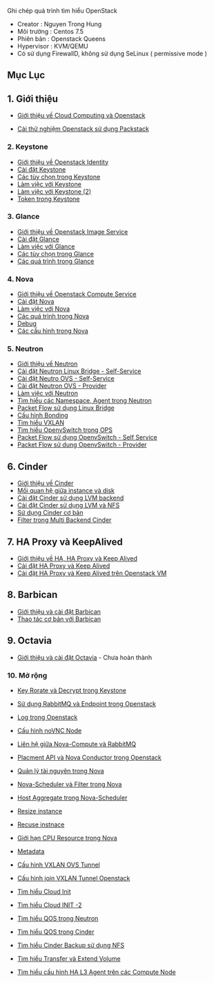 

Ghi chép quá trình tìm hiểu OpenStack
- Creator : Nguyen Trong Hung
- Môi trường : Centos 7.5
- Phiên bản : Openstack Queens
- Hypervisor : KVM/QEMU
- Có sử dụng FirewallD, không sử dụng SeLinux (   permissive mode ) 

## Mục Lục

## 1. Giới thiệu

- [Giới thiệu về Cloud Computing và Openstack](https://github.com/nguyenhungsync/Report-Intern-Meditech/blob/master/Openstack/1.%20Intro%20Cloud%20Computing.md)

- [Cài thử nghiệm Openstack sử dụng Packstack](https://github.com/nguyenhungsync/Report-Intern-Meditech/blob/master/Openstack/2.install-pack-stack.md)
### 2. Keystone

- [Giới thiệu về  Openstack  Identity](https://github.com/nguyenhungsync/Report-Intern-Meditech/blob/master/Openstack/Keystone/1.%20Introduction-Keystone.md)
- [Cài đặt Keystone ](https://github.com/nguyenhungsync/Openstack_Research/blob/master/Keystone/2.Install-Keystone.md)
- [Các tùy chọn trong Keystone](https://github.com/nguyenhungsync/Report-Intern-Meditech/blob/master/Openstack/Keystone/4.%20Config-Keystone.md)
- [Làm việc với Keystone](https://github.com/nguyenhungsync/Report-Intern-Meditech/blob/master/Openstack/Keystone/5.%20Keystone-Openstack-CLI.md)
- [Làm việc với Keystone (2) ]( https://github.com/nguyenhungsync/Report-Intern-Meditech/blob/master/Openstack/Keystone/6.%20Keystone-CURL.md)
- [Token trong Keystone](https://github.com/nguyenhungsync/Report-Intern-Meditech/blob/master/Openstack/Keystone/7.%20Token-Keystone.md)

### 3. Glance

- [Giới thiệu về Openstack Image Service](https://github.com/nguyenhungsync/Report-Intern-Meditech/blob/master/Openstack/Glance/1.%20Introduction-Glance.md)
- [Cài đặt Glance](https://github.com/nguyenhungsync/Report-Intern-Meditech/blob/master/Openstack/Glance/2.%20Install%20Glance.md)
- [Làm việc với Glance](https://github.com/nguyenhungsync/Report-Intern-Meditech/blob/master/Openstack/Glance/3.%20Openstack-Glance-%26-CURL.md)
- [Các tùy chọn trong Glance](https://github.com/nguyenhungsync/Report-Intern-Meditech/blob/master/Openstack/Glance/4.%20Config.md)
- [Các quá trình trong Glance](https://github.com/nguyenhungsync/Report-Intern-Meditech/blob/master/Openstack/Glance/5.%20Glance-Advanced.md)

### 4. Nova

- [Giới thiệu về Openstack Compute Service](https://github.com/nguyenhungsync/Report-Intern-Meditech/blob/master/Openstack/Nova/1.Introduction-nova.md)
- [Cài đặt Nova](https://github.com/nguyenhungsync/Report-Intern-Meditech/blob/master/Openstack/Nova/2.%20Install-nova.md)
- [Làm việc với Nova](https://github.com/nguyenhungsync/Report-Intern-Meditech/blob/master/Openstack/Nova/3.Nova-Client%26Curl.md)
- [Các quá trình trong Nova](https://github.com/nguyenhungsync/Report-Intern-Meditech/blob/master/Openstack/Nova/4.%20Nova-Instance-Work-flow.md)
- [Debug](https://github.com/nguyenhungsync/Report-Intern-Meditech/blob/master/Openstack/Nova/5.%20Debug.md)
- [Các cấu hình trong Nova](https://github.com/nguyenhungsync/Openstack_Research/blob/master/Nova/6.%20Config-section.md)
### 5. Neutron

- [Giới thiệu về Neutron](https://github.com/nguyenhungsync/Report-Intern-Meditech/blob/master/Openstack/Neutron/1.%20Introduction-neutron.md)
- [Cài đặt Neutron Linux Bridge - Self-Service](https://github.com/nguyenhungsync/Report-Intern-Meditech/blob/master/Openstack/Neutron/2.%20Install%20Neutron%20Linux%20Bridge.md)
- [Cài đặt Neutro OVS - Self-Service](https://github.com/nguyenhungsync/Report-Intern-Meditech/blob/master/Openstack/Neutron/2.1%20.%20OVS-Self-Services.md)
- [Cài đặt Neutron OVS - Provider](https://github.com/nguyenhungsync/Report-Intern-Meditech/blob/master/Openstack/Neutron/2.2.%20OVS%20Self-Service-%26-Provider.md)
- [Làm việc với Neutron ](https://github.com/nguyenhungsync/Report-Intern-Meditech/blob/master/Openstack/Neutron/3.%20Neutron-CLI.md)
- [Tìm hiểu các Namespace, Agent trong Neutron](https://github.com/nguyenhungsync/Report-Intern-Meditech/blob/master/Openstack/Neutron/4.%20Neutron-Namespace-Agent.md)
- [Packet Flow sử dụng Linux Bridge](https://github.com/nguyenhungsync/Report-Intern-Meditech/blob/master/Openstack/Neutron/5.%20%20Packet-Walkthrough-Linux-Bridge.md)
- [Cấu hình Bonding](https://github.com/nguyenhungsync/Report-Intern-Meditech/blob/master/Openstack/Neutron/6.%20Bonding.md)
- [Tìm hiểu VXLAN](https://github.com/nguyenhungsync/Report-Intern-Meditech/blob/master/Openstack/Neutron/7.%20VXLAN.md)
- [Tìm hiểu OpenvSwitch trong OPS](https://github.com/nguyenhungsync/Report-Intern-Meditech/blob/master/Openstack/Neutron/8.%20OVS.md)
- [Packet Flow sử dụng OpenvSwitch - Self Service ](https://github.com/nguyenhungsync/Openstack_Research/blob/master/Neutron/9.%20OPS-Packet-Self-Service.md)
- [Packet Flow sử dung OpenvSwitch - Provider ](https://github.com/nguyenhungsync/Openstack_Research/blob/master/Neutron/10.%20OPS-Packet-Provider.md)

## 6. Cinder

- [Giới thiệu về Cinder](https://github.com/nguyenhungsync/Openstack_Research/blob/master/Cinder/1.%20Introduction-cinder.md)
- [Mối quan hệ giữa instance và disk ](https://github.com/nguyenhungsync/Openstack_Research/blob/master/Cinder/2.%20Cinder-Disk-Work-Flow.md)
- [Cài đặt Cinder sử dụng LVM backend](https://github.com/nguyenhungsync/Openstack_Research/blob/master/Cinder/3.%20Install-Cinder-LVM.md)
- [Cài đặt Cinder sử dụng LVM và NFS](https://github.com/nguyenhungsync/Openstack_Research/blob/master/Cinder/5.%20Install-Multi-Backend.md)
- [Sử dụng Cinder cơ bản](https://github.com/nguyenhungsync/Openstack_Research/blob/master/Cinder/4.%20Basic-Command.md)
- [Filter trong Multi Backend Cinder](https://github.com/nguyenhungsync/Openstack_Research/blob/master/Cinder/6.%20Filtering-Multi-Backend.md)

## 7. HA Proxy và KeepAlived

- [Giới thiệu về HA, HA Proxy và Keep Alived](https://github.com/nguyenhungsync/Openstack_Research/blob/master/High-availability/1.HA-Proxy---KeepAlive/1.Intro.md)
- [Cài đặt HA Proxy và Keep Alived](https://github.com/nguyenhungsync/Openstack_Research/blob/master/High-availability/1.HA-Proxy---KeepAlive/2.%20Setup-HA-Proxy-%26%26-KeepAlive.md)
- [Cài đặt HA Proxy và Keep Alived trên Openstack VM](https://github.com/nguyenhungsync/Openstack_Research/blob/master/High-availability/1.HA-Proxy---KeepAlive/3.HA-Proxy-OPS.md)

## 8. Barbican

- [Giới thiệu và cài đặt Barbican ](https://github.com/nguyenhungsync/Openstack_Research/blob/master/Barbican/1.%20Intro-Setup.md)
- [Thao tác cơ bản với Barbican](https://github.com/nguyenhungsync/Openstack_Research/blob/master/Barbican/1.%20Intro-Setup.md)

## 9. Octavia

- [Giới thiệu và cài đặt Octavia](https://github.com/nguyenhungsync/Openstack_Research/tree/master/High-availability/2.%20Octavia) - Chưa hoàn thành

### 10. Mở rộng

- [Key Rorate và Decrypt trong Keystone](https://github.com/nguyenhungsync/Report-Intern-Meditech/blob/master/Openstack/Advance/1.%20Key-Rotate-%26-Decrypt.md)
- [Sử dụng RabbitMQ và Endpoint trong Openstack](https://github.com/nguyenhungsync/Report-Intern-Meditech/blob/master/Openstack/Advance/2.RabbitMQ-%26-API-Endpoint.md)
- [Log trong Openstack](https://github.com/nguyenhungsync/Report-Intern-Meditech/blob/master/Openstack/Advance/3.%20Log.md)
- [Cấu hình noVNC Node](https://github.com/nguyenhungsync/Report-Intern-Meditech/blob/master/Openstack/Advance/4.%20Setup-noVNC.md)
- [Liên hệ giữa Nova-Compute và RabbitMQ](https://github.com/nguyenhungsync/Report-Intern-Meditech/blob/master/Openstack/Advance/5.%20Nova-Compute-Serice-%26-RabbitMQ.md)
- [Placment API và Nova Conductor trong Openstack](https://github.com/nguyenhungsync/Report-Intern-Meditech/blob/master/Openstack/Advance/6.%20Placement-API-%26-Nova-Conductor.md)
- [Quản lý tài nguyên trong Nova](https://github.com/nguyenhungsync/Report-Intern-Meditech/blob/master/Openstack/Advance/7.1.%20%20Resource-Management-OPS.md)
- [Nova-Scheduler và Filter trong Nova](https://github.com/nguyenhungsync/Report-Intern-Meditech/blob/master/Openstack/Advance/7.2%20.%20Nova-Scheduler-%26-Host-Aggreaggregate.md)
- [Host Aggregate trong Nova-Scheduler](https://github.com/nguyenhungsync/Report-Intern-Meditech/blob/master/Openstack/Advance/7.3.%20Lab-Filter-Scheduler.md)
- [Resize instance](https://github.com/nguyenhungsync/Report-Intern-Meditech/blob/master/Openstack/Advance/8.%20Resize-instance.md)
- [Recuse instnace](https://github.com/nguyenhungsync/Report-Intern-Meditech/blob/master/Openstack/Advance/9.%20Rescue-instance.md)
- [Giới hạn CPU Resource trong Nova](https://github.com/nguyenhungsync/Report-Intern-Meditech/blob/master/Openstack/Advance/10.%20Limit-CPU-Resource.md)
- [Metadata](https://github.com/nguyenhungsync/Report-Intern-Meditech/blob/master/Openstack/Advance/11.%20Metadata.md)

- [Cấu hình VXLAN OVS Tunnel](https://github.com/nguyenhungsync/Openstack_Research/blob/master/Neutron/11.%20VXLAN-Tunnel.md)
- [Cấu hình join VXLAN Tunnel Openstack](https://github.com/nguyenhungsync/Openstack_Research/blob/master/Neutron/11.%20VXLAN-Tunnel.md)
- [Tìm hiểu Cloud Init](https://github.com/nguyenhungsync/Openstack_Research/blob/master/Advance/12.%20Cloud-init.md)
- [Tìm hiểu Cloud INIT -2 ](https://github.com/nguyenhungsync/Openstack_Research/blob/master/Advance/13.%20Cloud-init-Script.md)
- [Tìm hiểu QOS trong Neutron](https://github.com/nguyenhungsync/Openstack_Research/blob/master/Advance/14.%20QOS%20-%20Neutron.md)
- [Tìm hiểu QOS trong Cinder](https://github.com/nguyenhungsync/Openstack_Research/blob/master/Advance/15.%20QOS%20-%20Cinder.md)
- [Tìm hiểu Cinder Backup sử dụng NFS](https://github.com/nguyenhungsync/Openstack_Research/blob/master/Advance/16.%20Cinder-Backup-NFS.md)
- [Tìm hiểu Transfer và Extend Volume](https://github.com/nguyenhungsync/Openstack_Research/blob/master/Advance/17.%20Transfer-%26-Extend-Root-Volume.md)
- [Tìm hiểu cấu hình HA L3 Agent trên các Compute Node](https://github.com/nguyenhungsync/Openstack_Research/blob/master/Advance/18.%20L3-Agent-HA-Compute.md)
